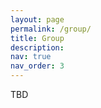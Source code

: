 ```yaml
---
layout: page
permalink: /group/
title: Group
description: 
nav: true
nav_order: 3
---
```


TBD 
<!-- The first rule of Fight Club is you do not talk about Fight Club

The second rule of Fight Club is you do not talk about Fight Club -->